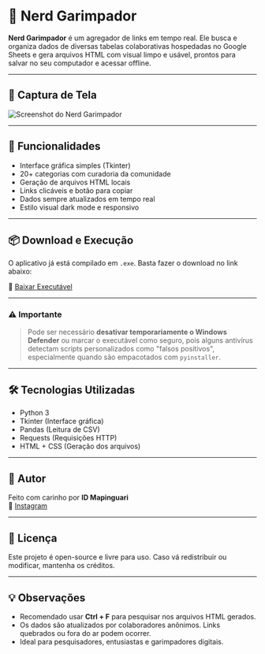 # 🧠 Nerd Garimpador

**Nerd Garimpador** é um agregador de links em tempo real. Ele busca e organiza dados de diversas tabelas colaborativas hospedadas no Google Sheets e gera arquivos HTML com visual limpo e usável, prontos para salvar no seu computador e acessar offline.

---

## 📸 Captura de Tela

![Screenshot do Nerd Garimpador](https://drive.google.com/uc?id=1XRIM4biTAwpJbZBTgwyuTLtM19HC4d58)

---

## 🚀 Funcionalidades

- Interface gráfica simples (Tkinter)
- 20+ categorias com curadoria da comunidade
- Geração de arquivos HTML locais
- Links clicáveis e botão para copiar
- Dados sempre atualizados em tempo real
- Estilo visual dark mode e responsivo

---

## 📦 Download e Execução

O aplicativo já está compilado em `.exe`. Basta fazer o download no link abaixo:

🔗 [Baixar Executável](https://drive.google.com/file/d/1XRIM4biTAwpJbZBTgwyuTLtM19HC4d58/view)

---

### ⚠️ Importante

> Pode ser necessário **desativar temporariamente o Windows Defender** ou marcar o executável como seguro, pois alguns antivírus detectam scripts personalizados como "falsos positivos", especialmente quando são empacotados com `pyinstaller`.

---

## 🛠️ Tecnologias Utilizadas

- Python 3
- Tkinter (Interface gráfica)
- Pandas (Leitura de CSV)
- Requests (Requisições HTTP)
- HTML + CSS (Geração dos arquivos)

---

## 👤 Autor

Feito com carinho por **ID Mapinguari**  
📸 [Instagram](https://www.instagram.com/prietto_polar?igsh=MXgycXg5eThzNmprZw==)

---

## 📄 Licença

Este projeto é open-source e livre para uso. Caso vá redistribuir ou modificar, mantenha os créditos.

---

## 💡 Observações

- Recomendado usar **Ctrl + F** para pesquisar nos arquivos HTML gerados.
- Os dados são atualizados por colaboradores anônimos. Links quebrados ou fora do ar podem ocorrer.
- Ideal para pesquisadores, entusiastas e garimpadores digitais.
